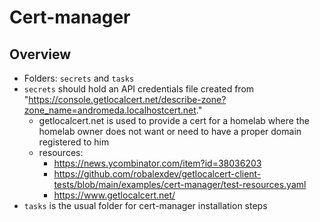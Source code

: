 # Cert-manager

## Overview

- Folders: `secrets` and `tasks`
- `secrets` should hold an API credentials file created from "https://console.getlocalcert.net/describe-zone?zone_name=andromeda.localhostcert.net."
    - getlocalcert.net is used to provide a cert for a homelab where the homelab owner does not want or need to have a proper domain registered to him
    - resources: 
        - https://news.ycombinator.com/item?id=38036203
        - https://github.com/robalexdev/getlocalcert-client-tests/blob/main/examples/cert-manager/test-resources.yaml
        - https://www.getlocalcert.net/
- `tasks` is the usual folder for cert-manager installation steps     

